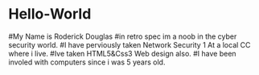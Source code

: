 # Hello-World
#My Name is Roderick Douglas
#in retro spec im a noob in the cyber security world.
#I have perviously taken Network Security 1 At a local CC where i live.
#Ive taken HTML5&Css3 Web design also.
#I have been involed with computers since i was 5 years old.

